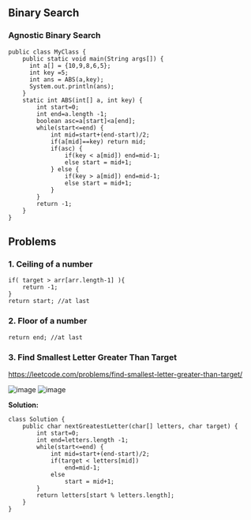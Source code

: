 ## Binary Search

### Agnostic Binary Search

```
public class MyClass {
    public static void main(String args[]) {
      int a[] = {10,9,8,6,5};
      int key =5;
      int ans = ABS(a,key);
      System.out.println(ans);
    }
    static int ABS(int[] a, int key) {
        int start=0;
        int end=a.length -1;
        boolean asc=a[start]<a[end];
        while(start<=end) {
            int mid=start+(end-start)/2;
            if(a[mid]==key) return mid;
            if(asc) {
                if(key < a[mid]) end=mid-1;
                else start = mid+1;
            } else {
                if(key > a[mid]) end=mid-1;
                else start = mid+1;
            }
        }
        return -1;
    }
}
```


## Problems 
### 1. Ceiling of a number
```
if( target > arr[arr.length-1] ){
	return -1;
}
return start; //at last
```

### 2. Floor of a number
```
return end; //at last
```
### 3. Find Smallest Letter Greater Than Target 

https://leetcode.com/problems/find-smallest-letter-greater-than-target/

![image](https://user-images.githubusercontent.com/63279839/150173861-4c6c6f79-b166-48cd-92fc-c43cf74af42e.png)
![image](https://user-images.githubusercontent.com/63279839/150173692-739ac95a-14d9-43b5-b215-75a734f07d96.png)


**Solution:**
```
class Solution {
    public char nextGreatestLetter(char[] letters, char target) {
        int start=0;
        int end=letters.length -1;
        while(start<=end) {
            int mid=start+(end-start)/2;
            if(target < letters[mid]) 
                end=mid-1;
            else 
                start = mid+1;
        }
        return letters[start % letters.length];
    }
}
```




